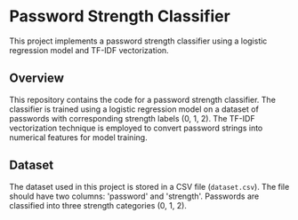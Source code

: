 # Password Strength Classifier

This project implements a password strength classifier using a logistic regression model and TF-IDF vectorization.

## Overview

This repository contains the code for a password strength classifier. The classifier is trained using a logistic regression model on a dataset of passwords with corresponding strength labels (0, 1, 2). The TF-IDF vectorization technique is employed to convert password strings into numerical features for model training.

## Dataset

The dataset used in this project is stored in a CSV file (`dataset.csv`). The file should have two columns: 'password' and 'strength'. Passwords are classified into three strength categories (0, 1, 2).

